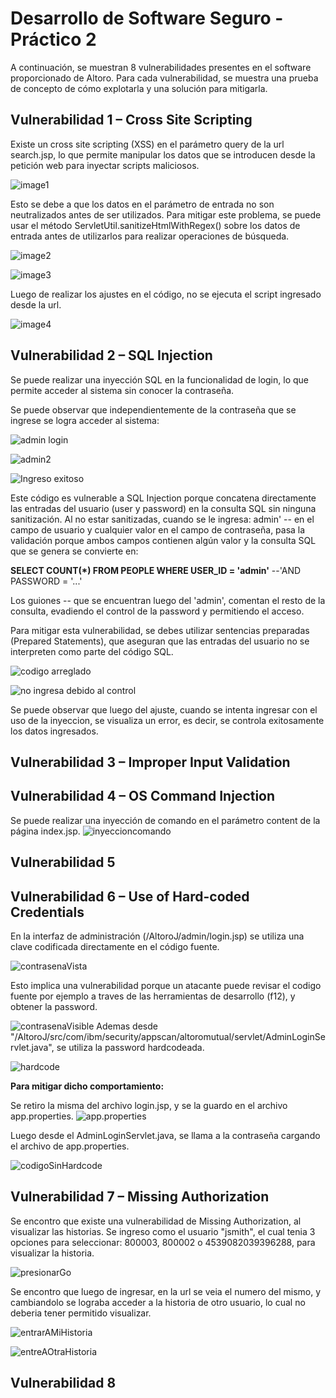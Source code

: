 # Desarrollo de Software Seguro - Práctico 2

A continuación, se muestran 8 vulnerabilidades presentes en el software proporcionado de Altoro. Para cada vulnerabilidad, se muestra una prueba de concepto de cómo explotarla y una solución para mitigarla.

## Vulnerabilidad 1 – Cross Site Scripting

Existe un cross site scripting (XSS) en el parámetro query de la url search.jsp, lo que permite manipular los datos que se introducen desde la petición web para inyectar scripts maliciosos.

![image1](images/image1.png)

Esto se debe a que los datos en el parámetro de entrada no son neutralizados antes de ser utilizados. Para mitigar este problema, se puede usar el método ServletUtil.sanitizeHtmlWithRegex() sobre los datos de entrada antes de utilizarlos para realizar operaciones de búsqueda.

![image2](images/image2.png)

![image3](images/image3.png)

Luego de realizar los ajustes en el código, no se ejecuta el script ingresado desde la url.

![image4](images/image4.png)



## Vulnerabilidad 2  – SQL Injection
Se puede realizar una inyección SQL en la funcionalidad de login, lo que permite acceder al sistema sin conocer la contraseña.

Se puede observar que independientemente de la contraseña que se ingrese se logra acceder al sistema:

![admin login](images/adminlogin.png)

![admin2](images/admin2.png)

![Ingreso exitoso](images/Ingresoexitoso.png)

Este código es vulnerable a SQL Injection porque concatena directamente las entradas del usuario (user y password) en la consulta SQL sin ninguna sanitización. 
Al no estar sanitizadas, cuando se le ingresa: admin' -- en el campo de usuario y cualquier valor en el campo de contraseña, pasa la validación porque ambos campos contienen algún valor y la consulta SQL que se genera se convierte en:

**SELECT COUNT(*) FROM PEOPLE WHERE USER_ID = 'admin'** --'AND PASSWORD = '...'

Los guiones -- que se encuentran luego del 'admin', comentan el resto de la consulta, evadiendo el control de la password y permitiendo el acceso.

Para mitigar esta vulnerabilidad, se debes utilizar sentencias preparadas (Prepared Statements), que aseguran que las entradas del usuario no se interpreten como parte del código SQL.

![codigo arreglado](images/codigoarreglado.png)

![no ingresa debido al control](images/noingresadebidoalcontrol.png)

Se puede observar que luego del ajuste, cuando se intenta ingresar con el uso de la inyeccion, se visualiza un error, es decir, se controla exitosamente los datos ingresados.



## Vulnerabilidad 3 – Improper Input Validation 



## Vulnerabilidad 4  – OS Command Injection

Se puede realizar una inyección de comando en el parámetro content de la página index.jsp.
![inyeccioncomando](images/inyeccioncomando.png)

## Vulnerabilidad 5

## Vulnerabilidad 6 – Use of Hard-coded Credentials 

En la interfaz de administración (/AltoroJ/admin/login.jsp) se utiliza una clave codificada directamente en el código fuente.

![contrasenaVista](images/contrasenaVista.png)

Esto implica una vulnerabilidad porque un atacante puede revisar el codigo fuente por ejemplo a traves de las herramientas de desarrollo (f12), y obtener la password.

![contrasenaVisible](images/contrasenaVisible.png)
Ademas desde "/AltoroJ/src/com/ibm/security/appscan/altoromutual/servlet/AdminLoginServlet.java", se utiliza la password hardcodeada.

![hardcode](images/hardcode.png)

**Para mitigar dicho comportamiento:**

Se retiro la misma del archivo login.jsp, y se la guardo en el archivo app.properties.
![app.properties](images/app.properties.png)

Luego desde el AdminLoginServlet.java, se llama a la contraseña cargando el archivo de app.properties.

![codigoSinHardcode](images/codigoSinHardcode.png)



## Vulnerabilidad 7 – Missing Authorization

Se encontro que existe una vulnerabilidad de Missing Authorization, al visualizar las historias.
Se ingreso como el usuario "jsmith", el cual tenia 3 opciones para seleccionar: 800003, 800002 o 4539082039396288, para visualizar la historia.

![presionarGo](images/presionarGo.png)

Se encontro que luego de ingresar, en la url se veia el numero del mismo, y cambiandolo se lograba acceder a la historia de otro usuario, lo cual no deberia tener permitido visualizar.

![entrarAMiHistoria](images/entrarAMiHistoria.png)


![entreAOtraHistoria](images/entreAOtraHistoria.png)


## Vulnerabilidad 8
